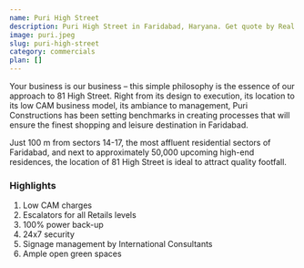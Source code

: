 ```yaml
---
name: Puri High Street
description: Puri High Street in Faridabad, Haryana. Get quote by Real Value.
image: puri.jpeg
slug: puri-high-street
category: commercials
plan: []
---
```

Your business is our business – this simple philosophy is the essence of our approach to 81 High Street. Right from its design to execution, its location to its low CAM business model, its ambiance to management, Puri Constructions has been setting benchmarks in creating processes that will ensure the finest shopping and leisure destination in Faridabad.

Just 100 m from sectors 14-17, the most affluent residential sectors of Faridabad, and next to approximately 50,000 upcoming high-end residences, the location of 81 High Street is ideal to attract quality footfall.

### Highlights
1. Low CAM charges
1. Escalators for all Retails levels
1. 100% power back-up
1. 24x7 security
1. Signage management by International Consultants
1. Ample open green spaces